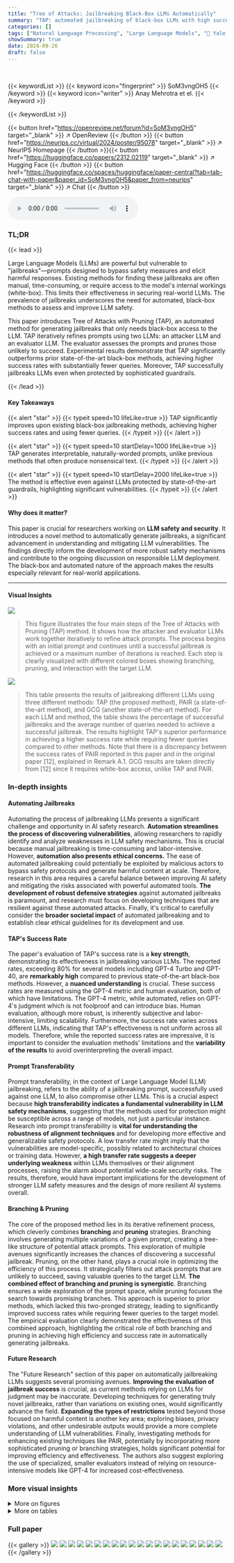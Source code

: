 ```yaml
---
title: "Tree of Attacks: Jailbreaking Black-Box LLMs Automatically"
summary: "TAP: automated jailbreaking of black-box LLMs with high success rates, using fewer queries than previous methods."
categories: []
tags: ["Natural Language Processing", "Large Language Models", "🏢 Yale University",]
showSummary: true
date: 2024-09-26
draft: false
---
```


<br>

{{< keywordList >}}
{{< keyword icon="fingerprint" >}} SoM3vngOH5 {{< /keyword >}}
{{< keyword icon="writer" >}} Anay Mehrotra et el. {{< /keyword >}}
 
{{< /keywordList >}}

{{< button href="https://openreview.net/forum?id=SoM3vngOH5" target="_blank" >}}
↗ OpenReview
{{< /button >}}
{{< button href="https://neurips.cc/virtual/2024/poster/95078" target="_blank" >}}
↗ NeurIPS Homepage
{{< /button >}}{{< button href="https://huggingface.co/papers/2312.02119" target="_blank" >}}
↗ Hugging Face
{{< /button >}}
{{< button href="https://huggingface.co/spaces/huggingface/paper-central?tab=tab-chat-with-paper&paper_id=SoM3vngOH5&paper_from=neurips" target="_blank" >}}
↗ Chat
{{< /button >}}



<audio controls>
    <source src="https://ai-paper-reviewer.com/SoM3vngOH5/podcast.wav" type="audio/wav">
    Your browser does not support the audio element.
</audio>


### TL;DR


{{< lead >}}

Large Language Models (LLMs) are powerful but vulnerable to "jailbreaks"—prompts designed to bypass safety measures and elicit harmful responses.  Existing methods for finding these jailbreaks are often manual, time-consuming, or require access to the model's internal workings (white-box). This limits their effectiveness in securing real-world LLMs.  The prevalence of jailbreaks underscores the need for automated, black-box methods to assess and improve LLM safety.

This paper introduces Tree of Attacks with Pruning (TAP), an automated method for generating jailbreaks that only needs black-box access to the LLM. TAP iteratively refines prompts using two LLMs: an attacker LLM and an evaluator LLM. The evaluator assesses the prompts and prunes those unlikely to succeed.  Experimental results demonstrate that TAP significantly outperforms prior state-of-the-art black-box methods, achieving higher success rates with substantially fewer queries.  Moreover, TAP successfully jailbreaks LLMs even when protected by sophisticated guardrails.

{{< /lead >}}


#### Key Takeaways

{{< alert "star" >}}
{{< typeit speed=10 lifeLike=true >}} TAP significantly improves upon existing black-box jailbreaking methods, achieving higher success rates and using fewer queries. {{< /typeit >}}
{{< /alert >}}

{{< alert "star" >}}
{{< typeit speed=10 startDelay=1000 lifeLike=true >}} TAP generates interpretable, naturally-worded prompts, unlike previous methods that often produce nonsensical text. {{< /typeit >}}
{{< /alert >}}

{{< alert "star" >}}
{{< typeit speed=10 startDelay=2000 lifeLike=true >}} The method is effective even against LLMs protected by state-of-the-art guardrails, highlighting significant vulnerabilities. {{< /typeit >}}
{{< /alert >}}

#### Why does it matter?
This paper is crucial for researchers working on **LLM safety and security**. It introduces a novel method to automatically generate jailbreaks, a significant advancement in understanding and mitigating LLM vulnerabilities.  The findings directly inform the development of more robust safety mechanisms and contribute to the ongoing discussion on responsible LLM deployment.  The black-box and automated nature of the approach makes the results especially relevant for real-world applications.

------
#### Visual Insights



![](https://ai-paper-reviewer.com/SoM3vngOH5/figures_0_1.jpg)

> This figure illustrates the four main steps of the Tree of Attacks with Pruning (TAP) method.  It shows how the attacker and evaluator LLMs work together iteratively to refine attack prompts. The process begins with an initial prompt and continues until a successful jailbreak is achieved or a maximum number of iterations is reached.  Each step is clearly visualized with different colored boxes showing branching, pruning, and interaction with the target LLM. 





![](https://ai-paper-reviewer.com/SoM3vngOH5/tables_7_1.jpg)

> This table presents the results of jailbreaking different LLMs using three different methods: TAP (the proposed method), PAIR (a state-of-the-art method), and GCG (another state-of-the-art method).  For each LLM and method, the table shows the percentage of successful jailbreaks and the average number of queries needed to achieve a successful jailbreak.  The results highlight TAP's superior performance in achieving a higher success rate while requiring fewer queries compared to other methods. Note that there is a discrepancy between the success rates of PAIR reported in this paper and in the original paper [12], explained in Remark A.1. GCG results are taken directly from [12] since it requires white-box access, unlike TAP and PAIR.





### In-depth insights


#### Automating Jailbreaks
Automating the process of jailbreaking LLMs presents a significant challenge and opportunity in AI safety research.  **Automation streamlines the process of discovering vulnerabilities**, allowing researchers to rapidly identify and analyze weaknesses in LLM safety mechanisms. This is crucial because manual jailbreaking is time-consuming and labor-intensive.  However, **automation also presents ethical concerns.**  The ease of automated jailbreaking could potentially be exploited by malicious actors to bypass safety protocols and generate harmful content at scale. Therefore, research in this area requires a careful balance between improving AI safety and mitigating the risks associated with powerful automated tools.  **The development of robust defensive strategies** against automated jailbreaks is paramount, and research must focus on developing techniques that are resilient against these automated attacks.  Finally, it's critical to carefully consider the **broader societal impact** of automated jailbreaking and to establish clear ethical guidelines for its development and use.

#### TAP's Success Rate
The paper's evaluation of TAP's success rate is a **key strength**, demonstrating its effectiveness in jailbreaking various LLMs.  The reported rates, exceeding 80% for several models including GPT-4 Turbo and GPT-40, are **remarkably high** compared to previous state-of-the-art black-box methods.  However, a **nuanced understanding** is crucial.  These success rates are measured using the GPT-4 metric and human evaluation, both of which have limitations.  The GPT-4 metric, while automated, relies on GPT-4's judgment which is not foolproof and can introduce bias.  Human evaluation, although more robust, is inherently subjective and labor-intensive, limiting scalability.  Furthermore, the success rate varies across different LLMs, indicating that TAP's effectiveness is not uniform across all models.  Therefore, while the reported success rates are impressive, it is important to consider the evaluation methods' limitations and the **variability of the results** to avoid overinterpreting the overall impact.

#### Prompt Transferability
Prompt transferability, in the context of Large Language Model (LLM) jailbreaking, refers to the ability of a jailbreaking prompt, successfully used against one LLM, to also compromise other LLMs.  This is a crucial aspect because **high transferability indicates a fundamental vulnerability in LLM safety mechanisms**, suggesting that the methods used for protection might be susceptible across a range of models, not just a particular instance.  Research into prompt transferability is **vital for understanding the robustness of alignment techniques** and for developing more effective and generalizable safety protocols.  A low transfer rate might imply that the vulnerabilities are model-specific, possibly related to architectural choices or training data.  However, **a high transfer rate suggests a deeper underlying weakness** within LLMs themselves or their alignment processes, raising the alarm about potential wide-scale security risks.  The results, therefore, would have important implications for the development of stronger LLM safety measures and the design of more resilient AI systems overall.

#### Branching & Pruning
The core of the proposed method lies in its iterative refinement process, which cleverly combines **branching** and **pruning** strategies.  Branching involves generating multiple variations of a given prompt, creating a tree-like structure of potential attack prompts. This exploration of multiple avenues significantly increases the chances of discovering a successful jailbreak. Pruning, on the other hand, plays a crucial role in optimizing the efficiency of this process. It strategically filters out attack prompts that are unlikely to succeed, saving valuable queries to the target LLM. **The combined effect of branching and pruning is synergistic**. Branching ensures a wide exploration of the prompt space, while pruning focuses the search towards promising branches. This approach is superior to prior methods, which lacked this two-pronged strategy, leading to significantly improved success rates while requiring fewer queries to the target model. The empirical evaluation clearly demonstrated the effectiveness of this combined approach, highlighting the critical role of both branching and pruning in achieving high efficiency and success rate in automatically generating jailbreaks.

#### Future Research
The "Future Research" section of this paper on automatically jailbreaking LLMs suggests several promising avenues.  **Improving the evaluation of jailbreak success** is crucial, as current methods relying on LLMs for judgment may be inaccurate.  Developing techniques for generating truly novel jailbreaks, rather than variations on existing ones, would significantly advance the field.  **Expanding the types of restrictions** tested beyond those focused on harmful content is another key area; exploring biases, privacy violations, and other undesirable outputs would provide a more complete understanding of LLM vulnerabilities. Finally, investigating methods for enhancing existing techniques like PAIR, potentially by incorporating more sophisticated pruning or branching strategies, holds significant potential for improving efficiency and effectiveness.  The authors also suggest exploring the use of specialized, smaller evaluators instead of relying on resource-intensive models like GPT-4 for increased cost-effectiveness.


### More visual insights

<details>
<summary>More on figures
</summary>


![](https://ai-paper-reviewer.com/SoM3vngOH5/figures_2_1.jpg)

> This figure illustrates the iterative process of the Tree of Attacks with Pruning (TAP) method.  It shows four phases: branching (attacker LLM generates multiple variations of the prompt), pruning phase 1 (evaluator LLM removes unlikely prompts), attack & assess (prompts are sent to the target LLM and evaluated), and pruning phase 2 (the top-performing prompts are retained for the next iteration). The process repeats until a successful jailbreak is achieved or a maximum number of iterations is reached.


![](https://ai-paper-reviewer.com/SoM3vngOH5/figures_23_1.jpg)

> This figure illustrates the iterative process of the Tree of Attacks with Pruning (TAP) method.  It shows how the attacker LLM generates variations of a prompt, the evaluator LLM prunes unlikely prompts, the target LLM is queried, and the process repeats until a successful jailbreak is found or a maximum iteration limit is reached. The diagram visually depicts the branching and pruning steps that are key to TAP's effectiveness. 


![](https://ai-paper-reviewer.com/SoM3vngOH5/figures_25_1.jpg)

> This figure illustrates the four main steps of the Tree of Attacks with Pruning (TAP) method.  The steps are: Branching (the attacker LLM generates multiple variations of the prompt), Pruning Phase 1 (the evaluator LLM eliminates unlikely prompts), Attack and Assess (the target LLM is queried with remaining prompts and evaluated), and Pruning Phase 2 (highest-scoring prompts are retained). This iterative process continues until a jailbreak is found or a maximum number of iterations is reached. The figure visually depicts how the attacker and evaluator LLMs interact with the target LLM throughout the iterative process.


![](https://ai-paper-reviewer.com/SoM3vngOH5/figures_27_1.jpg)

> This figure illustrates the four steps involved in one iteration of the Tree of Attacks with Pruning (TAP) algorithm.  The algorithm uses two LLMs: an attacker and an evaluator.  The attacker generates variations of an initial prompt, while the evaluator assesses those variations and eliminates the ones unlikely to succeed. The algorithm continues until a successful jailbreak is found or a maximum number of iterations is reached.  The figure shows the branching of attack attempts by the attacker, the pruning steps performed by the evaluator, the querying of the target LLM, and the selection of the top-performing prompts for the next iteration.


</details>




<details>
<summary>More on tables
</summary>


![](https://ai-paper-reviewer.com/SoM3vngOH5/tables_7_2.jpg)
> This table presents the success rate and query efficiency of three different methods (TAP, PAIR, and GCG) for jailbreaking several LLMs (Vicuna, Llama-7B, GPT-3.5, GPT-4, GPT-4-Turbo, GPT-40, PaLM2, GeminiPro, and Claude3).  The success rate is measured using the GPT4-Metric, which uses GPT-4 to judge the success or failure of a jailbreak attempt.  The table shows that TAP consistently outperforms PAIR in terms of success rate while using fewer queries.  The comparison to GCG, a white-box method, highlights the effectiveness of TAP as a black-box method.

![](https://ai-paper-reviewer.com/SoM3vngOH5/tables_8_1.jpg)
> This table presents the results of an ablation study on the TAP model. Three versions of the TAP model were tested: the original TAP model, a version without pruning (TAP-No-Prune), and a version without branching (TAP-No-Branch).  The goal was to determine the impact of branching and pruning on the model's performance. The results show that both branching and pruning are crucial for achieving a high success rate and query efficiency.  Specifically, removing pruning significantly reduces the query efficiency, while removing branching substantially reduces the success rate.

![](https://ai-paper-reviewer.com/SoM3vngOH5/tables_31_1.jpg)
> This table presents the success rates of TAP and PAIR methods in jailbreaking different LLMs according to human evaluation.  Human judges assessed whether the generated responses qualified as successful jailbreaks based on criteria defined in Section 5 of the paper.  Vicuna-13B-v1.5 was used as the attacker LLM, and GPT-4 served as the evaluator LLM for both methods. The table highlights the percentage of successful jailbreaks achieved for each LLM and method, allowing for a direct comparison of their effectiveness.

![](https://ai-paper-reviewer.com/SoM3vngOH5/tables_31_2.jpg)
> This table presents the results of jailbreaking different LLMs using three different methods: TAP (the proposed method), PAIR (a state-of-the-art method), and GCG (another state-of-the-art method). For each LLM and method, the table shows the percentage of successful jailbreaks and the average number of queries required to achieve a successful jailbreak. The results show that TAP significantly outperforms both PAIR and GCG in terms of success rate, especially for more advanced LLMs like GPT4 and GPT4-Turbo.

![](https://ai-paper-reviewer.com/SoM3vngOH5/tables_32_1.jpg)
> This table presents the success rate (percentage of prompts successfully jailbroken) and the average number of queries needed to achieve a jailbreak for different LLMs (Vicuna, Llama-7B, GPT3.5, GPT4, GPT4-Turbo, GPT40, PaLM-2, GeminiPro, Claude3-Opus) using three different methods: TAP (Tree of Attacks with Pruning), PAIR (Prompt Automatic Iterative Refinement), and GCG (Gradient-based method).  The best-performing method for each LLM is highlighted in bold.

</details>




### Full paper

{{< gallery >}}
<img src="https://ai-paper-reviewer.com/SoM3vngOH5/1.png" class="grid-w50 md:grid-w33 xl:grid-w25" />
<img src="https://ai-paper-reviewer.com/SoM3vngOH5/2.png" class="grid-w50 md:grid-w33 xl:grid-w25" />
<img src="https://ai-paper-reviewer.com/SoM3vngOH5/3.png" class="grid-w50 md:grid-w33 xl:grid-w25" />
<img src="https://ai-paper-reviewer.com/SoM3vngOH5/4.png" class="grid-w50 md:grid-w33 xl:grid-w25" />
<img src="https://ai-paper-reviewer.com/SoM3vngOH5/5.png" class="grid-w50 md:grid-w33 xl:grid-w25" />
<img src="https://ai-paper-reviewer.com/SoM3vngOH5/6.png" class="grid-w50 md:grid-w33 xl:grid-w25" />
<img src="https://ai-paper-reviewer.com/SoM3vngOH5/7.png" class="grid-w50 md:grid-w33 xl:grid-w25" />
<img src="https://ai-paper-reviewer.com/SoM3vngOH5/8.png" class="grid-w50 md:grid-w33 xl:grid-w25" />
<img src="https://ai-paper-reviewer.com/SoM3vngOH5/9.png" class="grid-w50 md:grid-w33 xl:grid-w25" />
<img src="https://ai-paper-reviewer.com/SoM3vngOH5/10.png" class="grid-w50 md:grid-w33 xl:grid-w25" />
<img src="https://ai-paper-reviewer.com/SoM3vngOH5/11.png" class="grid-w50 md:grid-w33 xl:grid-w25" />
<img src="https://ai-paper-reviewer.com/SoM3vngOH5/12.png" class="grid-w50 md:grid-w33 xl:grid-w25" />
<img src="https://ai-paper-reviewer.com/SoM3vngOH5/13.png" class="grid-w50 md:grid-w33 xl:grid-w25" />
<img src="https://ai-paper-reviewer.com/SoM3vngOH5/14.png" class="grid-w50 md:grid-w33 xl:grid-w25" />
<img src="https://ai-paper-reviewer.com/SoM3vngOH5/15.png" class="grid-w50 md:grid-w33 xl:grid-w25" />
<img src="https://ai-paper-reviewer.com/SoM3vngOH5/16.png" class="grid-w50 md:grid-w33 xl:grid-w25" />
<img src="https://ai-paper-reviewer.com/SoM3vngOH5/17.png" class="grid-w50 md:grid-w33 xl:grid-w25" />
<img src="https://ai-paper-reviewer.com/SoM3vngOH5/18.png" class="grid-w50 md:grid-w33 xl:grid-w25" />
<img src="https://ai-paper-reviewer.com/SoM3vngOH5/19.png" class="grid-w50 md:grid-w33 xl:grid-w25" />
<img src="https://ai-paper-reviewer.com/SoM3vngOH5/20.png" class="grid-w50 md:grid-w33 xl:grid-w25" />
{{< /gallery >}}